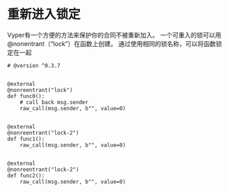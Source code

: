 # 重新进入锁定
Vyper有一个方便的方法来保护你的合同不被重新加入。
一个可重入的锁可以用@nonentrant（“lock”）在函数上创建。
通过使用相同的锁名称，可以将函数锁定在一起


```
# @version ^0.3.7


@external
@nonreentrant("lock")
def func0():
    # call back msg.sender
    raw_call(msg.sender, b"", value=0)


@external
@nonreentrant("lock-2")
def func1():
    raw_call(msg.sender, b"", value=0)


@external
@nonreentrant("lock-2")
def func2():
    raw_call(msg.sender, b"", value=0)

```
